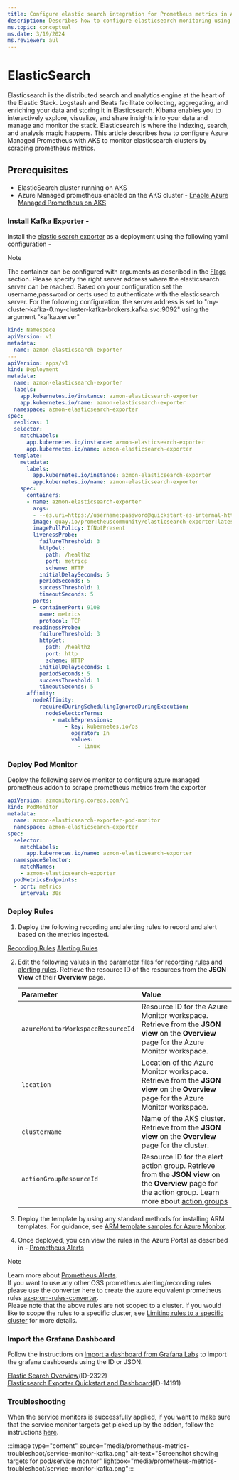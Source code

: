 ```yaml
---
title: Configure elastic search integration for Prometheus metrics in Azure Monitor
description: Describes how to configure elasticsearch monitoring using Prometheus metrics in Azure Monitor to Kubernetes cluster.
ms.topic: conceptual
ms.date: 3/19/2024
ms.reviewer: aul
---
```

# ElasticSearch
Elasticsearch is the distributed search and analytics engine at the heart of the Elastic Stack. Logstash and Beats facilitate collecting, aggregating, and enriching your data and storing it in Elasticsearch. Kibana enables you to interactively explore, visualize, and share insights into your data and manage and monitor the stack. Elasticsearch is where the indexing, search, and analysis magic happens.
This article describes how to configure Azure Managed Prometheus with AKS to monitor elasticsearch clusters by scraping prometheus metrics. 

## Prerequisites

+ ElasticSearch cluster running on AKS
+ Azure Managed prometheus enabled on the AKS cluster - [Enable Azure Managed Prometheus on AKS](kubernetes-monitoring-enable.md#enable-prometheus-and-grafana)


### Install Kafka Exporter -
Install the [elastic search exporter](https://github.com/prometheus-community/elasticsearch_exporter) as a deployment using the following yaml configuration - 

> [!NOTE] 
> The container can be configured with arguments as described in the [Flags](https://github.com/prometheus-community/elasticsearch_exporter#configuration) section.
Please specify the right server address where the elasticsearch server can be reached. Based on your configuration set the username,password or certs used to authenticate with the elasticsearch server. For the following configuration, the server address is set to "my-cluster-kafka-0.my-cluster-kafka-brokers.kafka.svc:9092" using the argument "kafka.server"

```yaml
kind: Namespace
apiVersion: v1
metadata:
  name: azmon-elasticsearch-exporter
---
apiVersion: apps/v1
kind: Deployment
metadata:
  name: azmon-elasticsearch-exporter
  labels:
    app.kubernetes.io/instance: azmon-elasticsearch-exporter
    app.kubernetes.io/name: azmon-elasticsearch-exporter
  namespace: azmon-elasticsearch-exporter
spec:
  replicas: 1
  selector:
    matchLabels:
      app.kubernetes.io/instance: azmon-elasticsearch-exporter
      app.kubernetes.io/name: azmon-elasticsearch-exporter
  template:
    metadata:
      labels:
        app.kubernetes.io/instance: azmon-elasticsearch-exporter
        app.kubernetes.io/name: azmon-elasticsearch-exporter
    spec:
      containers:
      - name: azmon-elasticsearch-exporter
        args:
        - --es.uri=https://username:password@quickstart-es-internal-http:9200
        image: quay.io/prometheuscommunity/elasticsearch-exporter:latest
        imagePullPolicy: IfNotPresent
        livenessProbe:
          failureThreshold: 3
          httpGet:
            path: /healthz
            port: metrics
            scheme: HTTP
          initialDelaySeconds: 5
          periodSeconds: 5
          successThreshold: 1
          timeoutSeconds: 5
        ports:
        - containerPort: 9108
          name: metrics
          protocol: TCP
        readinessProbe:
          failureThreshold: 3
          httpGet:
            path: /healthz
            port: http
            scheme: HTTP
          initialDelaySeconds: 1
          periodSeconds: 5
          successThreshold: 1
          timeoutSeconds: 5
      affinity:
        nodeAffinity:
          requiredDuringSchedulingIgnoredDuringExecution:
            nodeSelectorTerms:
              - matchExpressions:
                  - key: kubernetes.io/os
                    operator: In
                    values:
                      - linux
```
### Deploy Pod Monitor
Deploy the following service monitor to configure azure managed prometheus addon to scrape prometheus metrics from the exporter
```yaml
apiVersion: azmonitoring.coreos.com/v1
kind: PodMonitor
metadata:
  name: azmon-elasticsearch-exporter-pod-monitor
  namespace: azmon-elasticsearch-exporter
spec:
  selector:
    matchLabels:
      app.kubernetes.io/name: azmon-elasticsearch-exporter
  namespaceSelector:
    matchNames:
    - azmon-elasticsearch-exporter
  podMetricsEndpoints:
  - port: metrics
    interval: 30s
  ```


### Deploy Rules
1. Deploy the following recording and alerting rules to record and alert based on the metrics ingested.

[Recording Rules](https://github.com/Azure/prometheus-collector/blob/rashmi/rules/Azure-ARM-templates/Workload-Rules/ElasticSearch/elasticsearch-recording-rules.json)
[Alerting Rules](https://github.com/Azure/prometheus-collector/blob/rashmi/rules/Azure-ARM-templates/Workload-Rules/ElasticSearch/elasticsearch-alerting-rules.json)


2. Edit the following values in the parameter files for [recording rules](https://github.com/Azure/prometheus-collector/blob/rashmi/rules/Azure-ARM-templates/Workload-Rules/Recording-Rules-Parameters.json) and [alerting rules](https://github.com/Azure/prometheus-collector/blob/rashmi/rules/Azure-ARM-templates/Workload-Rules/Alert-Rules-Parameters.json). Retrieve the resource ID of the resources from the **JSON View** of their **Overview** page.

    | Parameter | Value |
    |:---|:---|
    | `azureMonitorWorkspaceResourceId` | Resource ID for the Azure Monitor workspace. Retrieve from the **JSON view** on the **Overview** page for the Azure Monitor workspace. |
    | `location` | Location of the Azure Monitor workspace. Retrieve from the **JSON view** on the **Overview** page for the Azure Monitor workspace. |
    | `clusterName` | Name of the AKS cluster. Retrieve from the **JSON view** on the **Overview** page for the cluster. |
    | `actionGroupResourceId` | Resource ID for the alert action group. Retrieve from the **JSON view** on the **Overview** page for the action group. Learn more about [action groups](../alerts/action-groups.md) |

3. Deploy the template by using any standard methods for installing ARM templates. For guidance, see [ARM template samples for Azure Monitor](../resource-manager-samples.md).

4. Once deployed, you can view the rules in the Azure Portal as described in - [Prometheus Alerts](../essentials/prometheus-rule-groups.md#view-prometheus-rule-groups)

> [!Note] 
> Learn more about [Prometheus Alerts](../essentials/prometheus-rule-groups.md).</br>
> If you want to use any other OSS prometheus alerting/recording rules please use the converter here to create the azure equivalent prometheus rules [az-prom-rules-converter](https://aka.ms/az-prom-rules-converter).</br>
> Please note that the above rules are not scoped to a cluster. If you would like to scope the rules to a specific cluster, see [Limiting rules to a specific cluster](../essentials/prometheus-rule-groups.md#limiting-rules-to-a-specific-cluster) for more details.

### Import the Grafana Dashboard

Follow the instructions on [Import a dashboard from Grafana Labs](../../managed-grafana/how-to-create-dashboard.md#import-a-grafana-dashboard) to import the grafana dashboards using the ID or JSON.</br>

[Elastic Search Overview](https://github.com/grafana/jsonnet-libs/blob/master/elasticsearch-mixin/dashboards/elasticsearch-overview.json)(ID-2322)</br>
[Elasticsearch Exporter Quickstart and Dashboard](https://grafana.com/grafana/dashboards/14191-elasticsearch-overview/)(ID-14191)


### Troubleshooting
When the service monitors is successfully applied, if you want to make sure that the service monitor targets get picked up by the addon, follow the instructions [here](prometheus-metrics-troubleshoot.md#prometheus-interface). 

  :::image type="content" source="media/prometheus-metrics-troubleshoot/service-monitor-kafka.png" alt-text="Screenshot showing targets for pod/service monitor" lightbox="media/prometheus-metrics-troubleshoot/service-monitor-kafka.png":::

